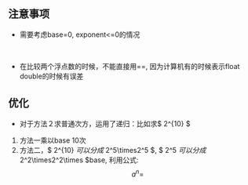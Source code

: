 ## 注意事项

- 需要考虑base=0, exponent<=0的情况
<br>

- 在比较两个浮点数的时候，不能直接用==, 因为计算机有的时候表示float double的时候有误差




## 优化

- 对于方法２求普通次方，运用了递归：比如求$ 2^{10} $
1. 方法一乘以base 10次
2. 方法二，$ 2^{10} $可以分成$ 2^5\times2^5 $, $ 2^5 $可以分成$ 2^2\times2^2\times $base, 利用公式:
$$ a^n= $$
